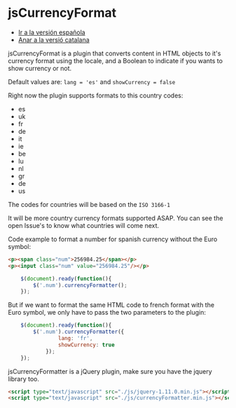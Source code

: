 jsCurrencyFormat
================

- [Ir a la versión española](https://github.com/MarinaPlanells/jsCurrencyFormat/blob/master/README_ES.md)
- [Anar a la versió catalana](https://github.com/MarinaPlanells/jsCurrencyFormat/blob/master/README_CAT.md)

jsCurrencyFormat is a plugin that converts content in HTML objects to it's currency format using the locale, and a Boolean to indicate if you wants to show currency or not.

Default values are: `lang = 'es'` and `showCurrency = false`

Right now the plugin supports formats to this country codes:

- es
- uk
- fr
- de
- it
- ie
- be
- lu
- nl
- gr
- de
- us

The codes for countries will be based on the `ISO 3166-1`

It will be more country currency formats supported ASAP. You can see the open Issue's to know what countries will come next.

Code example to format a number for spanish currency without the Euro symbol:

```html
<p><span class="num">256984.25</span></p>
<p><input class="num" value="256984.25"/></p>
```

```js
    $(document).ready(function(){
        $('.num').currencyFormatter();
    });
```

But if we want to format the same HTML code to french format with the Euro symbol, we only have to pass the two parameters to the plugin:

```js
    $(document).ready(function(){
        $('.num').currencyFormatter({
                lang: 'fr',
                showCurrency: true
            });
    });
```

jsCurrencyFormatter is a jQuery plugin, make sure you have the jquery library too.

```html
<script type="text/javascript" src="./js/jquery-1.11.0.min.js"></script>
<script type="text/javascript" src="./js/currencyFormatter.min.js"></script>
```
